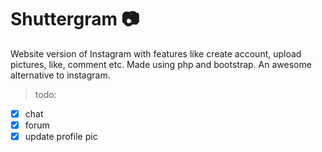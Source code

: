 # Shuttergram :camera:
Website version of Instagram with features like create account, upload pictures, like, comment etc.
Made using php and bootstrap. An awesome alternative to instagram.  
>todo:
* [x] chat
* [x] forum
* [x] update profile pic
